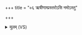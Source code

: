 +++
title = "०६ ऋषीणाम्प्रस्तरोऽसि नमोऽस्तु"

+++
<details><summary>मूलम् (VS)</summary>

ऋषी॑णांप्रस्त॒रो᳡ऽसि॒ नमो॑ऽस्तु॒ दैवा॑य प्रस्त॒राय॑ ॥
</details>